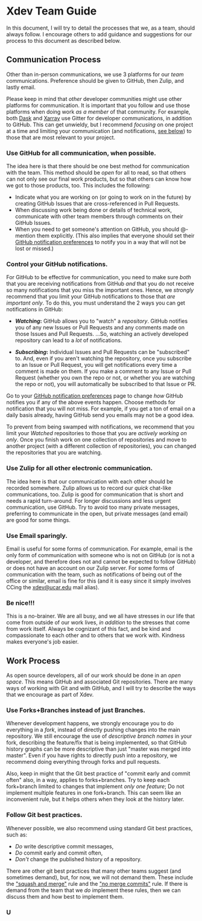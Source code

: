 # Xdev Team Guide

In this document, I will try to detail the processes that we, as a team,
should always follow.  I encourage others to add guidance and suggestions
for our process to this document as described below.

## Communication Process

Other than in-person communications, we use 3 platforms for our _team_
communications.  Preference should be given to GitHub, then Zulip, and
lastly email.

Please keep in mind that _other_ developer communities might use other
platforms for communication.  It is important that you follow and use those
platforms when doing work _as a member_ of that community.  For example,
both [Dask](https://gitter.im/dask/dev) and [Xarray](https://gitter.im/pydata/xarray)
use Gitter for developer communications, in addition to GitHub.  This can
get unwieldy, but I recommend _focusing_ on one project at a time and
limiting your communication (and notifications,
[see below](#control-your-notifications)) to those that are most relevant
to your project.

### Use GitHub for all communication, when possible.

The idea here is that there should be one best method for communication
with the team.  This method should be _open_ for all to read, so that
others can not only see our final work products, but so that others can
know how we got to those products, too.  This includes the following:

- Indicate what you are working on (or going to work on in the future)
  by creating GitHub Issues that are cross-referenced in Pull Requests.
- When discussing work being done or details of technical work,
  communicate with other team members through comments on their
  GitHub Issues.
- When you need to get someone's attention on GitHub, you should
  @-mention them explicitly.  (This also implies that everyone should
  set their [GitHub notification preferences](https://help.github.com/en/github/receiving-notifications-about-activity-on-github/choosing-the-delivery-method-for-your-notifications)
  to notify you in a way that will not be lost or missed.)

### Control your GitHub notifications.

For GitHub to be effective for communication, you need to make sure
_both_ that you are receiving  notifications from GitHub _and_ that
you do not receive so many notifications that you miss the important
ones.  Hence, we _strongly_ recommend that you limit your GitHub
notifications to those that _are important only_.  To do this, you
must understand the 2 ways you can get notifications in GitHub:

- **_Watching_:** GitHub allows you to "watch" a _repository_.  GitHub
  notifies you of any new Issues or Pull Requests and any comments made
  on those Issues and Pull Requests.  ...So, watching an actively 
  developed repository can lead to a _lot_ of notifications.

- **_Subscribing_:** Individual Issues and Pull Requests can be
  "subscribed" to.  And, even if you aren't watching the repository,
  once you subscribe to an Issue or Pull Request, you will get 
  notifications every time a comment is made on them.  If you make
  a comment to any Issue or Pull Request (whether you own the repo
  or not, or whether you are watching the repo or not), you will
  automatically be subscribed to that Issue or PR.

Go to your [GitHub notification preferences](https://help.github.com/en/github/receiving-notifications-about-activity-on-github/choosing-the-delivery-method-for-your-notifications)
page to change _how_ GitHub notifies you if any of the above events
happen.  Choose methods for notification that you will not miss. For
example, if you get a ton of email on a daily basis already, having
GitHub send you emails may not be a good idea.

To prevent from being swamped with notifications, we recommend that
you limit your _Watched_ repositories to those that you are _actively_
_working on only_.  Once you finish work on one collection of repositories
and move to another project (with a different collection of repositories),
you can changed the repositories that you are watching.

### Use Zulip for all other electronic communication.

The idea here is that our communication with each other should be recorded
somewhere.  Zulip allows us to record our _quick_ chat-like communications,
too.  Zulip is good for communication that is short and needs a rapid
turn-around.  For longer discussions and less urgent communication, use
GitHub.  Try to avoid too many private messages, preferring to communicate
in the open, but private messages (and email) are good for some things.

### Use Email sparingly.

Email is useful for some forms of communication.  For example, email is
the only form of communication with someone who is not on GitHub (or is
not a developer, and therefore does not and cannot be expected to follow
GitHub) or does not have an account on our Zulip server.  For some forms
of communication with the team, such as notifications of being out of the
office or similar, email is fine for this (and it is easy since it simply
involves CCing the xdev@ucar.edu mail alias).

### Be nice!!!

This is a no-brainer.  We are all busy, and we all have stresses in our
life that come from outside of our work lives, _in addition_ to the
stresses that come from work itself.  Always be cognizant of this fact,
and be kind and compassionate to each other and to others that we work
with.  Kindness makes everyone's job easier.

## Work Process

As open source developers, all of our work should be done in an _open space_.
This means GitHub and associated Git repositories.  There are many ways of
working with Git and with GitHub, and I will try to describe the ways that
we encourage as part of Xdev.

### Use Forks+Branches instead of just Branches.

Whenever development happens, we strongly encourage you to do everything
in a _fork_, instead of directly pushing changes into the main repository.
We still encourage the use of _descriptive branch names_ in your fork,
describing the feature/fix that is being implemented, so that GitHub
history graphs can be more descriptive than just "master was merged into
master".  Even if you have rights to directly push into a repository,
we recommend doing everything through forks and pull requests.

Also, keep in might that the Git best practice of "commit early and
commit often" also, in a way, applies to forks+branches.  Try to keep each
fork+branch limited to changes that implement _only one feature_; Do not
implement multiple features in one fork+branch.  This can seem like an
inconvenient rule, but it helps others when they look at the history
later.

### Follow Git best practices.

Whenever possible, we also recommend using standard Git best practices,
such as:

- _Do_ write descriptive commit messages,
- _Do_ commit early and commit often,
- _Don't_ change the published history of a repository.

There are other git best practices that many other teams suggest (and
sometimes demand), but, for now, we will not demand them.  These include
the ["squash and merge"](https://blog.pairworking.com/why-you-should-care-about-squash-and-merge-in-git-675856bf66b0)
rule and the ["no merge commits"](https://shinglyu.com/web/2018/03/25/merge-pull-requests-without-merge-commits.html)
rule.  If there is demand from the team that we _do_ implement these 
rules, then we can discuss them and how best to implement them.

### U


   